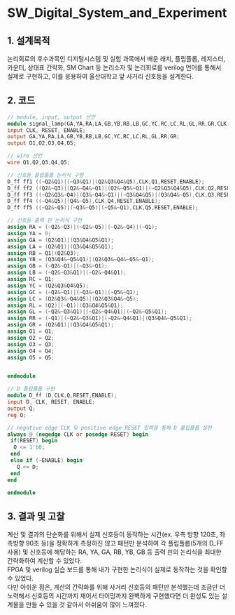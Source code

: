 # SW_Digital_System_and_Experiment

## 1. 설계목적
논리회로의 후수과목인 디지털시스템 및 실험 과목에서 배운 래치, 플립플롭, 레지스터, 카운터, 상태표 간략화, SM Chart 등 논리소자 및 논리회로를 verilog 언어를 통해서 실제로 구현하고, 이를 응용하여 울산대학교 앞 사거리 신호등을 설계한다.

## 2. 코드
```verilog
// module, input, output 선언
module signal_lamp(GA,YA,RA,LA,GB,YB,RB,LB,GC,YC,RC,LC,RL,GL,RR,GR,CLK,O1,O2,O3,O4,O5,RESET,ENABLE);
input CLK, RESET, ENABLE;
output GA,YA,RA,LA,GB,YB,RB,LB,GC,YC,RC,LC,RL,GL,RR,GR;
output O1,O2,O3,O4,O5;

// wire 선언
wire Q1,Q2,Q3,Q4,Q5;

// 신호등 플립플롭 논리식 구현
D_ff ff1 ((~Q2&Q1)|(~Q3&Q1)|(Q2&Q3&Q4&Q5),CLK,Q1,RESET,ENABLE);
D_ff ff2 ((Q2&~Q3)|(Q2&~Q4&~Q1)|(Q2&~Q5&~Q1)|(~Q2&Q3&Q4&Q5),CLK,Q2,RESET,ENABLE);
D_ff ff3 ((~Q2&Q3&~Q4)|(Q3&~Q4&~Q1)|(~Q3&Q4&Q5)|(Q3&Q4&~Q5),CLK,Q3,RESET,ENABLE);
D_ff ff4 ((~Q4&Q5)|(Q4&~Q5),CLK,Q4,RESET,ENABLE);
D_ff ff5 ((~Q2&~Q5)|(~Q3&~Q5)|(~Q5&~Q1),CLK,Q5,RESET,ENABLE);

// 신호등 출력 핀 논리식 구현
assign RA = (~Q2&~Q3)|(~Q2&~Q5)|(~Q2&~Q4)|(~Q1);
assign YA = 0;
assign GA = (Q2&Q1)|(Q3&Q4&Q5&Q1);
assign LA = (Q2&Q1)|(Q3&Q4&Q5&Q1);
assign RB = Q1|(Q2&Q3);
assign YB = (Q3&Q4&~Q5&Q1)|(Q2&Q3&~Q4&~Q5&~Q1);
assign GB = (~Q2&~Q1)|(~Q3&~Q1);
assign LB = (~Q2&~Q3&Q1)|(~Q2&~Q4&Q1);
assign RC = Q1;
assign YC = (Q2&Q3&Q4&Q5);
assign GC = (~Q2&~Q1)|(~Q3&~Q1)|(~Q5&~Q1);
assign LC = (Q2&Q3&~Q4&Q5)|(Q2&Q3&Q4&~Q5);
assign RL = (Q2)|(~Q1)|(Q3&Q4&Q5&Q1);
assign GL = (~Q2&~Q3&Q1)|(~Q2&~Q4&Q1)|(~Q2&~Q5&Q1);
assign RR = (~Q1)|(~Q2&~Q3&Q1)|(~Q2&~Q4&Q1)|(Q3&Q4&~Q5&Q1);
assign GR = (Q2&Q1)|(Q3&Q4&Q5&Q1);
assign O1 = Q1;
assign O2 = Q2;
assign O3 = Q3;
assign O4 = Q4;
assign O5 = Q5;


endmodule

// D 플립플롭 구현
module D_ff (D,CLK,Q,RESET,ENABLE);
input D, CLK, RESET, ENABLE;
output Q;
reg Q;

// negative edge CLK 및 positive edge RESET 입력을 통해 D 플립플롭 실현
always @ (negedge CLK or posedge RESET) begin
 if(RESET) begin
  Q <= 1'b0;
 end
 else if (~ENABLE) begin
   Q <= D;
 end
end

endmodule
```

## 3. 결과 및 고찰
계산 및 결과의 단순화를 위해서 실제 신호등이 동작하는 시간(ex. 우측 방향 120초, 좌측방향 90초 등)을 정확하게 측정하진 않고 패턴만 분석하여
각 플립플롭(5개의 D_FF 사용) 및 신호등에 해당하는 RA, YA, GA, RB, YB, GB 등 출력 핀의 논리식을 최대한 간략화하여 계산할 수 있었다.  
FPGA 및 verilog 실습 보드를 통해 내가 구현한 논리식이 실제로 동작하는 것을 확인할 수 있었다.  
다만 아쉬운 점은, 계산의 간략화를 위해 사거리 신호등의 패턴만 분석했는데 조금만 더 노력해서 신호등의 시간까지 재어서 타이밍까지 완벽하게 구현했다면 더 완성도 있는 설계물을 만들 수 있을 것 같아서 아쉬움이 많이 느껴졌다.
